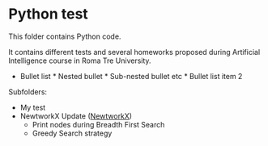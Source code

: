 # Python test
This folder contains Python code.

It contains different tests and several homeworks proposed during Artificial Intelligence course in Roma Tre University.
* Bullet list
              * Nested bullet
                  * Sub-nested bullet etc
          * Bullet list item 2

Subfolders:
* My test
* NewtworkX Update ([NewtworkX](https://github.com/networkx/networkx))
  * Print nodes during Breadth First Search
  * Greedy Search strategy
